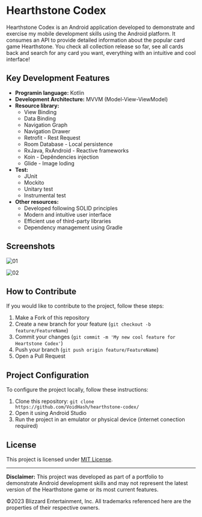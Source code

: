 
# Hearthstone Codex

Hearthstone Codex is an Android application developed to demonstrate and exercise my mobile development skills using the Android platform. It consumes an API to provide detailed information about the popular card game Hearthstone. You check all collection release so far, see all cards back and search for any card you want, everything with an intuitive and cool interface! 

## Key Development Features

- **Programin language:** Kotlin
- **Development Architecture:** MVVM (Model-View-ViewModel)
- **Resource library:**
  - View Binding
  - Data Binding
  - Navigation Graph
  - Navigation Drawer
  - Retrofit - Rest Request
  - Room Database - Local persistence
  - RxJava, RxAndroid - Reactive frameworks
  - Koin - Depêndencies injection
  - Glide - Image loding
- **Test:**
  - JUnit 
  - Mockito 
  - Unitary test
  - Instrumental test
- **Other resources:**
  - Developed following SOLID principles
  - Modern and intuitive user interface
  - Efficient use of third-party libraries
  - Dependency management using Gradle
  
## Screenshots

![01](https://github.com/VoidHash/hearthstone-codex/assets/8929413/175e1d72-29ba-4abf-8de4-e3f02a510e87)

![02](https://github.com/VoidHash/hearthstone-codex/assets/8929413/3b97fa2b-acc8-457c-9ef8-504a11a2aee7)

## How to Contribute

If you would like to contribute to the project, follow these steps:

1. Make a Fork of this repository
2. Create a new branch for your feature (`git checkout -b feature/FeatureName`)
3. Commit your changes (`git commit -m 'My new cool feature for Heartstone Codex'`)
4. Push your branch (`git push origin feature/FeatureName`)
5. Open a Pull Request

## Project Configuration

To configure the project locally, follow these instructions:

1. Clone this repository: `git clone https://github.com/VoidHash/hearthstone-codex/`
2. Open it using Android Studio
3. Run the project in an emulator or physical device (internet conection required)

## License

This project is licensed under [MIT License](https://github.com/VoidHash/hearthstone-codex/blob/master/LICENSE).

---

**Disclaimer:** This project was developed as part of a portfolio to demonstrate Android development skills and may not represent the latest version of the Hearthstone game or its most current features.

©2023 Blizzard Entertainment, Inc. All trademarks referenced here are the properties of their respective owners.
